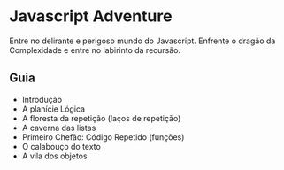 # Javascript Adventure
Entre no delirante e perigoso mundo do Javascript. Enfrente o dragão da Complexidade e entre no labirinto da recursão.

## Guia
 * Introdução
 * A planície Lógica
 * A floresta da repetição (laços de repetição)
 * A caverna das listas
 * Primeiro Chefão: Código Repetido (funções)
 * O calabouço do texto
 * A vila dos objetos
